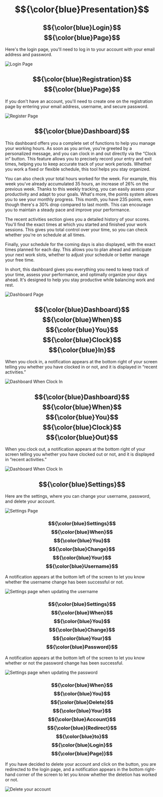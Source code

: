 # $${\color{blue}Presentation}$$

## $${\color{blue}Login}$$ $${\color{blue}Page}$$
Here's the login page, you'll need to log in to your account with your email address and password.

![Login Page](./Communication/screenshot/login-page.png)

## $${\color{blue}Registration}$$ $${\color{blue}Page}$$
If you don't have an account, you'll need to create one on the registration page by entering your email address, username, and secure password.

![Register Page](./Communication/screenshot/register-page.png)

## $${\color{blue}Dashboard}$$
This dashboard offers you a complete set of functions to help you manage your working hours. As soon as you arrive, you're greeted by a personalized message, and you can clock in and out directly via the “Clock in” button. This feature allows you to precisely record your entry and exit times, helping you to keep accurate track of your work periods. Whether you work a fixed or flexible schedule, this tool helps you stay organized.

You can also check your total hours worked for the week. For example, this week you've already accumulated 35 hours, an increase of 26% on the previous week. Thanks to this weekly tracking, you can easily assess your productivity and adapt to your goals. What's more, the points system allows you to see your monthly progress. This month, you have 235 points, even though there's a 30% drop compared to last month. This can encourage you to maintain a steady pace and improve your performance.

The recent activities section gives you a detailed history of your scores. You'll find the exact times at which you started and finished your work sessions. This gives you total control over your time, so you can check whether you're on schedule at all times.

Finally, your schedule for the coming days is also displayed, with the exact times planned for each day. This allows you to plan ahead and anticipate your next work slots, whether to adjust your schedule or better manage your free time.

In short, this dashboard gives you everything you need to keep track of your time, assess your performance, and optimally organize your days ahead. It's designed to help you stay productive while balancing work and rest.

![Dashboard Page](./Communication/screenshot/dashboard-page.png)

## $${\color{blue}Dashboard}$$ $${\color{blue}When}$$ $${\color{blue}You}$$ $${\color{blue}Clock}$$ $${\color{blue}In}$$
When you clock in, a notification appears at the bottom right of your screen telling you whether you have clocked in or not, and it is displayed in “recent activities.”

![Dashboard When Clock In](./Communication/screenshot/dashboard-clock-in-page.png)

## $${\color{blue}Dashboard}$$ $${\color{blue}When}$$ $${\color{blue}You}$$ $${\color{blue}Clock}$$ $${\color{blue}Out}$$
When you clock out, a notification appears at the bottom right of your screen telling you whether you have clocked out or not, and it is displayed in “recent activities.”

![Dashboard When Clock In](./Communication/screenshot/dashboard-clock-out-page.png)

## $${\color{blue}Settings}$$
Here are the settings, where you can change your username, password, and delete your account.

![Settings Page](./Communication/screenshot/settings-page.png)

### $${\color{blue}Settings}$$ $${\color{blue}When}$$ $${\color{blue}You}$$ $${\color{blue}Change}$$ $${\color{blue}Your}$$ $${\color{blue}Username}$$
A notification appears at the bottom left of the screen to let you know whether the username change has been successful or not.

![Settings page when updating the username](./Communication/screenshot/settings-username-page.png)

### $${\color{blue}Settings}$$ $${\color{blue}When}$$ $${\color{blue}You}$$ $${\color{blue}Change}$$ $${\color{blue}Your}$$ $${\color{blue}Password}$$
A notification appears at the bottom left of the screen to let you know whether or not the password change has been successful.

![Settings page when updating the password](./Communication/screenshot/settings-password-page.png)

### $${\color{blue}When}$$ $${\color{blue}You}$$ $${\color{blue}Delete}$$ $${\color{blue}Your}$$ $${\color{blue}Account}$$ $${\color{blue}(Redirect}$$ $${\color{blue}to}$$ $${\color{blue}Login}$$ $${\color{blue}Page)}$$
If you have decided to delete your account and click on the button, you are redirected to the login page, and a notification appears in the bottom right-hand corner of the screen to let you know whether the deletion has worked or not.

![Delete your account](./Communication/screenshot/delete-account.png)